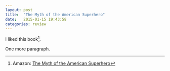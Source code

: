 ```yaml
---
layout: post
title:  "The Myth of the American Superhero"
date:   2015-01-15 19:43:58
categories: review
---
```

I liked this book[^1].

One more paragraph.

[^1]: Amazon: [The Myth of the American Superhero](http://www.amazon.com/Myth-American-Superhero-Shelton-Lawrence-ebook/dp/B004GGT6V8/ref=tmm_kin_swatch_0)
